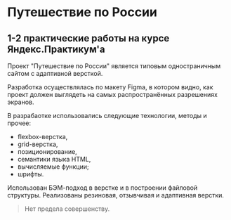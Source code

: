 # Путешествие по России
## 1-2 практические работы на курсе Яндекс.Практикум'а

Проект "Путешествие по России" является типовым одностраничным сайтом с адаптивной версткой.

Разработка осуществлялась по макету Figma, в котором видно, как проект должен выглядеть на самых распространённых разрешениях экранов.

В разрабаотке использовались следующие технологии, методы и прочее:
- flexbox-верстка,
- grid-верстка,
- позиционирование,
- семантики языка HTML,
- вычисляемые функции;
- шрифты.

Использован БЭМ-подход в верстке и в построении файловой структуры.
Реализованы резиновая, отзывчивая и адаптивная верстки.


> Нет предела совершенству.
